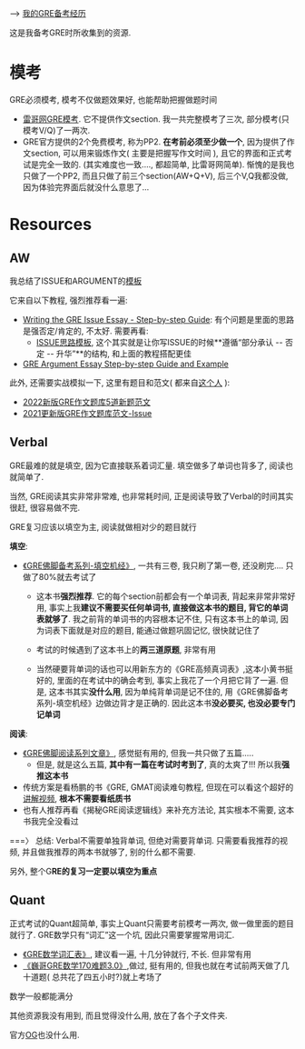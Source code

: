 --> [我的GRE备考经历](https://lyk-love.cn/2023/02/13/GRE-Hometest-Experience/)

这是我备考GRE时所收集到的资源. 





# 模考

GRE必须模考, 模考不仅做题效果好, 也能帮助把握做题时间

* [雷哥网GRE模考](https://gre.viplgw.cn/mockExam.html). 它不提供作文section. 我一共完整模考了三次, 部分模考(只模考V/Q)了一两次. 
* GRE官方提供的2个免费模考, 称为PP2. **在考前必须至少做一个**, 因为提供了作文section, 可以用来锻炼作文( 主要是把握写作文时间 ), 且它的界面和正式考试是完全一致的. (其实难度也一致...., 都超简单, 比雷哥网简单). 惭愧的是我也只做了一个PP2, 而且只做了前三个section(AW+Q+V), 后三个V,Q我都没做, 因为体验完界面后就没什么意思了...



# Resources

## AW

我总结了ISSUE和ARGUMENT的[模板](GRE-Writing-Template.md)



它来自以下教程, 强烈推荐看一遍:

* [Writing the GRE Issue Essay - Step-by-step Guide](https://www.youtube.com/watch?v=mhzlaHXHaK4): 有个问题是里面的思路是强否定/肯定的, 不太好. 需要再看:
  * [ISSUE思路模板](https://www.bilibili.com/video/BV1B441167yu/?share_source=copy_web&vd_source=9bb7bae2f9b5b41ed3bf1d8b955097d4 ), 这个其实就是让你写ISSUE的时候**遵循“部分承认 -- 否定 -- 升华”**的结构, 和上面的教程搭配更佳
* [GRE Argument Essay Step-by-step Guide and Example](https://www.youtube.com/watch?v=OFa8oeXXuoA)





此外, 还需要实战模拟一下, 这里有题目和范文( 都来自[这个人](https://www.zhihu.com/people/zhang-lu-64-31/posts) ):

* [2022新版GRE作文题库5道新题范文](https://zhuanlan.zhihu.com/p/438395779)
* [2021更新版GRE作文题库范文-Issue](https://zhuanlan.zhihu.com/p/392133774)



## Verbal

GRE最难的就是填空, 因为它直接联系着词汇量. 填空做多了单词也背多了, 阅读也就简单了.

当然, GRE阅读其实非常非常难, 也非常耗时间, 正是阅读导致了Verbal的时间其实很赶, 很容易做不完.

GRE复习应该以填空为主, 阅读就做相对少的题目就行



**填空**: 

* [《GRE佛脚备考系列-填空机经》](./GRE佛脚备考系列-填空机经), 一共有三卷, 我只刷了第一卷, 还没刷完.... 只做了80%就去考试了
  * 这本书**强烈推荐**. 它的每个section前都会有一个单词表, 背起来非常非常好用, 事实上我**建议不需要买任何单词书, 直接做这本书的题目, 背它的单词表就够了**. 我之前背的单词书的内容根本记不住, 只有这本书上的单词, 因为词表下面就是对应的题目, 能通过做题巩固记忆, 很快就记住了

  * 考试的时候遇到了这本书上的**两三道原题**, 非常有用
  * 当然硬要背单词的话也可以用新东方的《GRE高频真词表》,这本小黄书挺好的, 里面的在考试中的确会考到, 事实上我花了一个月把它背了一遍. 但是, 这本书其实**没什么用**, 因为单纯背单词是记不住的, 用《GRE佛脚备考系列-填空机经》边做边背才是正确的. 因此这本书**没必要买, 也没必要专门记单词**

**阅读**: 

* [《GRE佛脚阅读系列文章》](./GRE佛脚阅读系列文章-第二版.pdf), 感觉挺有用的, 但我一共只做了五篇..... 
  * 但是, 就是这么五篇, **其中有一篇在考试时考到了**, 真的太爽了!!! 所以我**强推这本书**
* 传统方案是看杨鹏的书《GRE, GMAT阅读难句教程, 但现在可以看这个超好的[讲解视频]( https://www.bilibili.com/video/BV1uu411R72c/?share_source=copy_web&vd_source=9bb7bae2f9b5b41ed3bf1d8b955097d4), **根本不需要看纸质书**
* 也有人推荐再看《揭秘GRE阅读逻辑线》来补充方法论, 其实根本不需要, 这本书我完全没看过



===〉 总结: Verbal不需要单独背单词, 但绝对需要背单词. 只需要看我推荐的视频, 并且做我推荐的两本书就够了, 别的什么都不需要.

另外, 整个G**RE的复习一定要以填空为重点**

## Quant

正式考试的Quant超简单, 事实上Quant只需要考前模考一两次, 做一做里面的题目就行了. GRE数学只有“词汇”这一个坑, 因此只需要掌握常用词汇.

* [《GRE数学词汇表》](./GRE数学词汇表.pdf), 建议看一遍, 十几分钟就行, 不长. 但非常有用
* [《巍哥GRE数学170难题3.0》](./巍哥GRE数学170难题.pdf),做过, 挺有用的, 但我也就在考试前两天做了几十道题( 总共花了四五小时?)就上考场了

数学一般都能满分



其他资源我没有用到, 而且觉得没什么用, 放在了各个子文件夹.

官方[OG](https://box.nju.edu.cn/f/62807c1d7f2e4c50a7a9/?dl=1)也没什么用.
